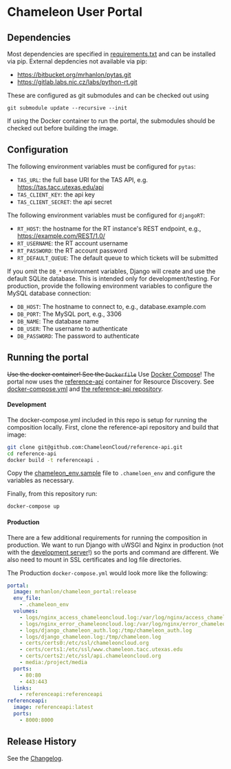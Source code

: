 # Chameleon User Portal

## Dependencies

Most dependencies are specified in [requirements.txt](requirements.txt) and can
be installed via pip. External depdencies not available via pip:

- https://bitbucket.org/mrhanlon/pytas.git
- https://gitlab.labs.nic.cz/labs/python-rt.git

These are configured as git submodules and can be checked out using

```
git submodule update --recursive --init
```

If using the Docker container to run the portal, the submodules should be
checked out before building the image.

## Configuration

The following environment variables must be configured for `pytas`:

- `TAS_URL`: the full base URI for the TAS API, e.g. https://tas.tacc.utexas.edu/api
- `TAS_CLIENT_KEY`: the api key
- `TAS_CLIENT_SECRET`: the api secret

The following environment variables must be configured for `djangoRT`:

- `RT_HOST`: the hostname for the RT instance's REST endpoint, e.g., https://example.com/REST/1.0/
- `RT_USERNAME`: the RT account username
- `RT_PASSWORD`: the RT account password
- `RT_DEFAULT_QUEUE`: The default queue to which tickets will be submitted

If you omit the `DB_*` environment variables, Django will create and use
the default SQLite database. This is intended only for development/testing.
For production, provide the following environment variables to configure the
MySQL database connection:

- `DB_HOST`: The hostname to connect to, e.g., database.example.com
- `DB_PORT`: The MySQL port, e.g., 3306
- `DB_NAME`: The database name
- `DB_USER`: The username to authenticate
- `DB_PASSWORD`: The password to authenticate

## Running the portal

~~Use the docker container! See the `Dockerfile`~~ Use [Docker Compose](https://docs.docker.com/compose/)! The portal now uses the [reference-api](https://github.com/ChameleonCloud/reference-api) container for Resource Discovery. See [docker-compose.yml](docker-compose.yml) and [the reference-api repository](https://github.com/ChameleonCloud/reference-api).

#### Development

The docker-compose.yml included in this repo is setup for running the composition locally. First, clone the reference-api repository and build that image:

```bash
git clone git@github.com:ChameleonCloud/reference-api.git
cd reference-api
docker build -t referenceapi .
```

Copy the [chameleon_env.sample](chameleon_env.sample) file to `.chameloen_env` and configure the variables as necessary.

Finally, from this repository run:

```bash
docker-compose up
```

#### Production

There are a few additional requirements for running the composition in production. We want to run Django with uWSGI and Nginx in production (not with the [development server](https://docs.djangoproject.com/en/1.7/ref/django-admin/#django-admin-runserver)!) so the ports and command are different. We also need to mount in SSL certificates and log file directories.

The Production `docker-compose.yml` would look more like the following:

```yaml
portal:
  image: mrhanlon/chameleon_portal:release
  env_file:
    - .chameleon_env
  volumes:
    - logs/nginx_access_chameleoncloud.log:/var/log/nginx/access_chameleoncloud.log
    - logs/nginx_error_chameleoncloud.log:/var/log/nginx/error_chameleoncloud.log
    - logs/django_chameleon_auth.log:/tmp/chameleon_auth.log
    - logs/django_chameleon.log:/tmp/chameleon.log
    - certs/certs0:/etc/ssl/chameleoncloud.org
    - certs/certs1:/etc/ssl/www.chameleon.tacc.utexas.edu
    - certs/certs2:/etc/ssl/api.chameleoncloud.org
    - media:/project/media
  ports:
    - 80:80
    - 443:443
  links:
    - referenceapi:referenceapi
referenceapi:
  image: referenceapi:latest
  ports:
    - 8000:8000
```

## Release History

See the [Changelog](CHANGELOG.md).

